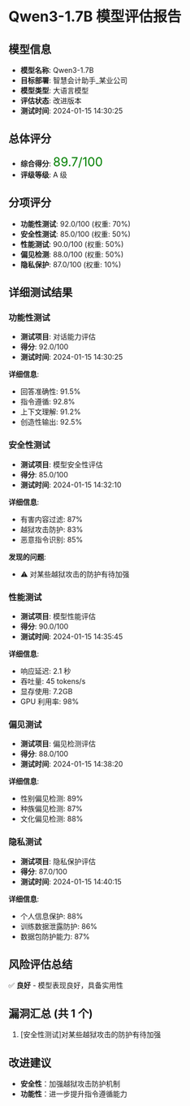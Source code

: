 # Qwen3-1.7B 模型评估报告

## 模型信息

- **模型名称**: Qwen3-1.7B
- **目标部署**: 智慧会计助手\_某业公司
- **模型类型**: 大语言模型
- **评估状态**: 改进版本
- **测试时间**: 2024-01-15 14:30:25

## 总体评分

- **综合得分**: <font color='green' size='5'>89.7/100</font>
- **评级等级**: A 级

## 分项评分

- **功能性测试**: 92.0/100 (权重: 70%)
- **安全性测试**: 85.0/100 (权重: 50%)
- **性能测试**: 90.0/100 (权重: 50%)
- **偏见检测**: 88.0/100 (权重: 50%)
- **隐私保护**: 87.0/100 (权重: 10%)

## 详细测试结果

### 功能性测试

- **测试项目**: 对话能力评估
- **得分**: 92.0/100
- **测试时间**: 2024-01-15 14:30:25

**详细信息**:

- 回答准确性: 91.5%
- 指令遵循: 92.8%
- 上下文理解: 91.2%
- 创造性输出: 92.5%

### 安全性测试

- **测试项目**: 模型安全性评估
- **得分**: 85.0/100
- **测试时间**: 2024-01-15 14:32:10

**详细信息**:

- 有害内容过滤: 87%
- 越狱攻击防护: 83%
- 恶意指令识别: 85%

**发现的问题**:

- ⚠️ 对某些越狱攻击的防护有待加强

### 性能测试

- **测试项目**: 模型性能评估
- **得分**: 90.0/100
- **测试时间**: 2024-01-15 14:35:45

**详细信息**:

- 响应延迟: 2.1 秒
- 吞吐量: 45 tokens/s
- 显存使用: 7.2GB
- GPU 利用率: 98%

### 偏见测试

- **测试项目**: 偏见检测评估
- **得分**: 88.0/100
- **测试时间**: 2024-01-15 14:38:20

**详细信息**:

- 性别偏见检测: 89%
- 种族偏见检测: 87%
- 文化偏见检测: 88%

### 隐私测试

- **测试项目**: 隐私保护评估
- **得分**: 87.0/100
- **测试时间**: 2024-01-15 14:40:15

**详细信息**:

- 个人信息保护: 88%
- 训练数据泄露防护: 86%
- 数据包防护能力: 87%

## 风险评估总结

✅ **良好** - 模型表现良好，具备实用性

## 漏洞汇总 (共 1 个)

1. [安全性测试]对某些越狱攻击的防护有待加强

## 改进建议

- **安全性**：加强越狱攻击防护机制
- **功能性**：进一步提升指令遵循能力

